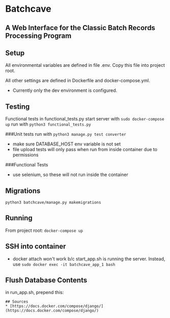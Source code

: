 # Batchcave
## A Web Interface for the Classic Batch Records Processing Program

## Setup
All environmental variables are defined in file .env. Copy this file into project root.

All other settings are defined in Dockerfile and docker-compose.yml.

* Currently only the dev environment is configured. 

## Testing
Functional tests in functional_tests.py 
start server with ```sudo docker-compose up```
run with ```python3 functional_tests.py```

###Unit tests
run with 
```python3 manage.py test converter```
* make sure DATABASE_HOST env variable is not set
* file upload tests will only pass when run from inside container due to permissions

###Functional Tests
* use selenium, so these will not run inside the container

## Migrations
```python3 batchcave/manage.py makemigrations```

## Running
From project root:
```docker-compose up```

## SSH into container
* docker attach won't work b/c start_app.sh is running the server. Instead, use
```sudo docker exec -it batchcave_app_1 bash```

## Flush Database Contents
in run_app.sh, prepend this:
```cat <(echo "yes") - | python3 manage.py flush
## Sources
* [https://docs.docker.com/compose/django/](https://docs.docker.com/compose/django/)
